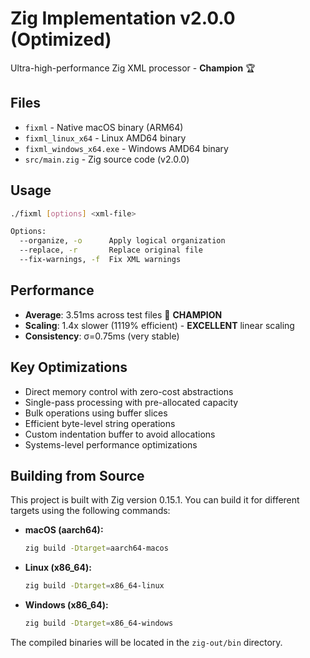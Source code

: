 # Zig Implementation v2.0.0 (Optimized)

Ultra-high-performance Zig XML processor - **Champion** 🏆

## Files
- `fixml` - Native macOS binary (ARM64)
- `fixml_linux_x64` - Linux AMD64 binary  
- `fixml_windows_x64.exe` - Windows AMD64 binary
- `src/main.zig` - Zig source code (v2.0.0)

## Usage
```bash
./fixml [options] <xml-file>

Options:
  --organize, -o      Apply logical organization
  --replace, -r       Replace original file
  --fix-warnings, -f  Fix XML warnings
```

## Performance
- **Average**: 3.51ms across test files 🥇 **CHAMPION**
- **Scaling**: 1.4x slower (1119% efficient) - **EXCELLENT** linear scaling
- **Consistency**: σ=0.75ms (very stable)

## Key Optimizations
- Direct memory control with zero-cost abstractions
- Single-pass processing with pre-allocated capacity
- Bulk operations using buffer slices
- Efficient byte-level string operations
- Custom indentation buffer to avoid allocations
- Systems-level performance optimizations

## Building from Source

This project is built with Zig version 0.15.1. You can build it for different targets using the following commands:

- **macOS (aarch64):**
  ```bash
  zig build -Dtarget=aarch64-macos
  ```
- **Linux (x86_64):**
  ```bash
  zig build -Dtarget=x86_64-linux
  ```
- **Windows (x86_64):**
  ```bash
  zig build -Dtarget=x86_64-windows
  ```

The compiled binaries will be located in the `zig-out/bin` directory.
